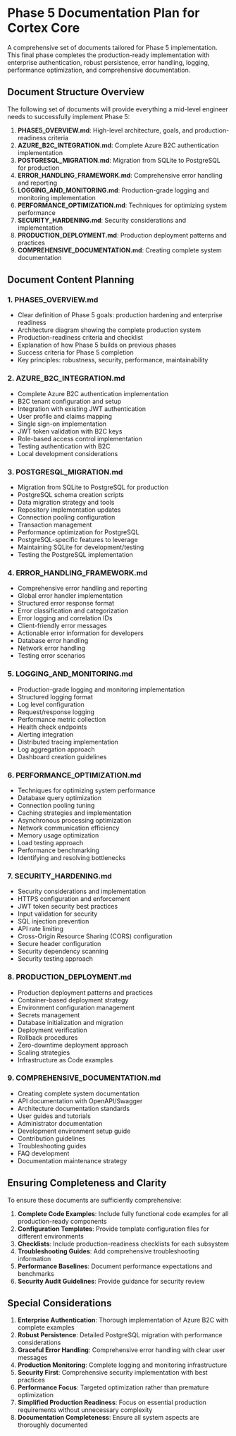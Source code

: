 # Phase 5 Documentation Plan for Cortex Core

A comprehensive set of documents tailored for Phase 5 implementation. This final phase completes the production-ready implementation with enterprise authentication, robust persistence, error handling, logging, performance optimization, and comprehensive documentation.

## Document Structure Overview

The following set of documents will provide everything a mid-level engineer needs to successfully implement Phase 5:

1. **PHASE5_OVERVIEW.md**: High-level architecture, goals, and production-readiness criteria
2. **AZURE_B2C_INTEGRATION.md**: Complete Azure B2C authentication implementation
3. **POSTGRESQL_MIGRATION.md**: Migration from SQLite to PostgreSQL for production
4. **ERROR_HANDLING_FRAMEWORK.md**: Comprehensive error handling and reporting
5. **LOGGING_AND_MONITORING.md**: Production-grade logging and monitoring implementation
6. **PERFORMANCE_OPTIMIZATION.md**: Techniques for optimizing system performance
7. **SECURITY_HARDENING.md**: Security considerations and implementation
8. **PRODUCTION_DEPLOYMENT.md**: Production deployment patterns and practices
9. **COMPREHENSIVE_DOCUMENTATION.md**: Creating complete system documentation

## Document Content Planning

### 1. PHASE5_OVERVIEW.md

- Clear definition of Phase 5 goals: production hardening and enterprise readiness
- Architecture diagram showing the complete production system
- Production-readiness criteria and checklist
- Explanation of how Phase 5 builds on previous phases
- Success criteria for Phase 5 completion
- Key principles: robustness, security, performance, maintainability

### 2. AZURE_B2C_INTEGRATION.md

- Complete Azure B2C authentication implementation
- B2C tenant configuration and setup
- Integration with existing JWT authentication
- User profile and claims mapping
- Single sign-on implementation
- JWT token validation with B2C keys
- Role-based access control implementation
- Testing authentication with B2C
- Local development considerations

### 3. POSTGRESQL_MIGRATION.md

- Migration from SQLite to PostgreSQL for production
- PostgreSQL schema creation scripts
- Data migration strategy and tools
- Repository implementation updates
- Connection pooling configuration
- Transaction management
- Performance optimization for PostgreSQL
- PostgreSQL-specific features to leverage
- Maintaining SQLite for development/testing
- Testing the PostgreSQL implementation

### 4. ERROR_HANDLING_FRAMEWORK.md

- Comprehensive error handling and reporting
- Global error handler implementation
- Structured error response format
- Error classification and categorization
- Error logging and correlation IDs
- Client-friendly error messages
- Actionable error information for developers
- Database error handling
- Network error handling
- Testing error scenarios

### 5. LOGGING_AND_MONITORING.md

- Production-grade logging and monitoring implementation
- Structured logging format
- Log level configuration
- Request/response logging
- Performance metric collection
- Health check endpoints
- Alerting integration
- Distributed tracing implementation
- Log aggregation approach
- Dashboard creation guidelines

### 6. PERFORMANCE_OPTIMIZATION.md

- Techniques for optimizing system performance
- Database query optimization
- Connection pooling tuning
- Caching strategies and implementation
- Asynchronous processing optimization
- Network communication efficiency
- Memory usage optimization
- Load testing approach
- Performance benchmarking
- Identifying and resolving bottlenecks

### 7. SECURITY_HARDENING.md

- Security considerations and implementation
- HTTPS configuration and enforcement
- JWT token security best practices
- Input validation for security
- SQL injection prevention
- API rate limiting
- Cross-Origin Resource Sharing (CORS) configuration
- Secure header configuration
- Security dependency scanning
- Security testing approach

### 8. PRODUCTION_DEPLOYMENT.md

- Production deployment patterns and practices
- Container-based deployment strategy
- Environment configuration management
- Secrets management
- Database initialization and migration
- Deployment verification
- Rollback procedures
- Zero-downtime deployment approach
- Scaling strategies
- Infrastructure as Code examples

### 9. COMPREHENSIVE_DOCUMENTATION.md

- Creating complete system documentation
- API documentation with OpenAPI/Swagger
- Architecture documentation standards
- User guides and tutorials
- Administrator documentation
- Development environment setup guide
- Contribution guidelines
- Troubleshooting guides
- FAQ development
- Documentation maintenance strategy

## Ensuring Completeness and Clarity

To ensure these documents are sufficiently comprehensive:

1. **Complete Code Examples**: Include fully functional code examples for all production-ready components
2. **Configuration Templates**: Provide template configuration files for different environments
3. **Checklists**: Include production-readiness checklists for each subsystem
4. **Troubleshooting Guides**: Add comprehensive troubleshooting information
5. **Performance Baselines**: Document performance expectations and benchmarks
6. **Security Audit Guidelines**: Provide guidance for security review

## Special Considerations

1. **Enterprise Authentication**: Thorough implementation of Azure B2C with complete examples
2. **Robust Persistence**: Detailed PostgreSQL migration with performance considerations
3. **Graceful Error Handling**: Comprehensive error handling with clear user messages
4. **Production Monitoring**: Complete logging and monitoring infrastructure
5. **Security First**: Comprehensive security implementation with best practices
6. **Performance Focus**: Targeted optimization rather than premature optimization
7. **Simplified Production Readiness**: Focus on essential production requirements without unnecessary complexity
8. **Documentation Completeness**: Ensure all system aspects are thoroughly documented
